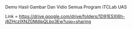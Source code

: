 Demo Hasil Gambar Dan Vidio Semua Program iTCLab UAS

Link = https://drive.google.com/drive/folders/1D91ESXI6h-j8ZHczIXNZGMdlpQLbo3Ew?usp=sharing
